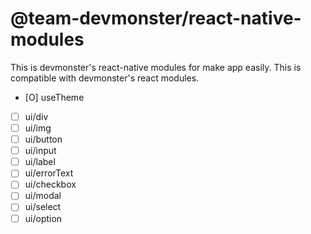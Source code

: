 # @team-devmonster/react-native-modules
This is devmonster's react-native modules for make app easily. This is compatible with devmonster's react modules.

- [O] useTheme
- [ ] ui/div
- [ ] ui/img
- [ ] ui/button
- [ ] ui/input
- [ ] ui/label
- [ ] ui/errorText
- [ ] ui/checkbox
- [ ] ui/modal
- [ ] ui/select
- [ ] ui/option